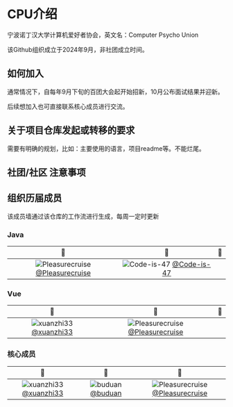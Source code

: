 # CPU介绍

宁波诺丁汉大学计算机爱好者协会，英文名：Computer Psycho Union

该Github组织成立于2024年9月，非社团成立时间。

## 如何加入
通常情况下，自每年9月下旬的百团大会起开始招新，10月公布面试结果并迎新。

后续想加入也可直接联系核心成员进行交流。

## 关于项目仓库发起或转移的要求
需要有明确的规划，比如：主要使用的语言，项目readme等。不能烂尾。

## 社团/社区 注意事项

## 组织历届成员

该成员墙通过该仓库的工作流进行生成，每周一定时更新

<!--START_SECTION:members-->
### Java

| :construction_worker: | :construction_worker: | :construction_worker: |
|:-------------------:|:-------------------:|:-------------------:|
| ![Pleasurecruise](https://avatars.githubusercontent.com/u/144885467?v=4?s=48) [@Pleasurecruise](https://github.com/Pleasurecruise) | ![Code-is-47](https://avatars.githubusercontent.com/u/174010131?v=4?s=48) [@Code-is-47](https://github.com/Code-is-47) |   |

### Vue

| :construction_worker: | :construction_worker: | :construction_worker: |
|:-------------------:|:-------------------:|:-------------------:|
| ![xuanzhi33](https://avatars.githubusercontent.com/u/37460139?v=4?s=48) [@xuanzhi33](https://github.com/xuanzhi33) | ![Pleasurecruise](https://avatars.githubusercontent.com/u/144885467?v=4?s=48) [@Pleasurecruise](https://github.com/Pleasurecruise) |   |

### 核心成员

| :construction_worker: | :construction_worker: | :construction_worker: |
|:-------------------:|:-------------------:|:-------------------:|
| ![xuanzhi33](https://avatars.githubusercontent.com/u/37460139?v=4?s=48) [@xuanzhi33](https://github.com/xuanzhi33) | ![buduan](https://avatars.githubusercontent.com/u/39254250?v=4?s=48) [@buduan](https://github.com/buduan) | ![Pleasurecruise](https://avatars.githubusercontent.com/u/144885467?v=4?s=48) [@Pleasurecruise](https://github.com/Pleasurecruise) |
<!--END_SECTION:members-->
